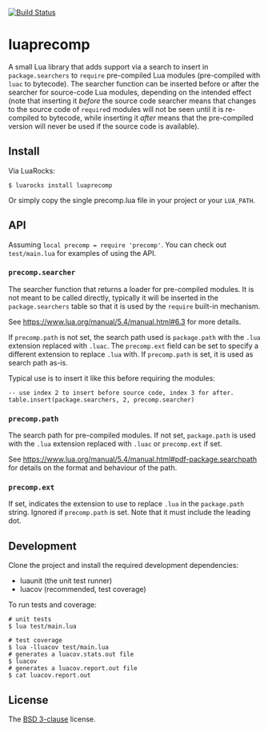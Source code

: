 [![Build Status](https://github.com/mna/luaprecomp/actions/workflows/test.yml/badge.svg?branch=main)](https://github.com/mna/luaprecomp/actions)

# luaprecomp

A small Lua library that adds support via a search to insert in `package.searchers` to `require`
pre-compiled Lua modules (pre-compiled with `luac` to bytecode). The searcher function can
be inserted before or after the searcher for source-code Lua modules, depending on the intended
effect (note that inserting it *before* the source code searcher means that changes to the source
code of `require`d modules will not be seen until it is re-compiled to bytecode, while inserting
it *after* means that the pre-compiled version will never be used if the source code is available).

## Install

Via LuaRocks:

```
$ luarocks install luaprecomp
```

Or simply copy the single precomp.lua file in your project or your `LUA_PATH`.

## API

Assuming `local precomp = require 'precomp'`. You can check out `test/main.lua`
for examples of using the API.

### `precomp.searcher`

The searcher function that returns a loader for pre-compiled modules. It is not
meant to be called directly, typically it will be inserted in the `package.searchers`
table so that it is used by the `require` built-in mechanism.

See https://www.lua.org/manual/5.4/manual.html#6.3 for more details.

If `precomp.path` is not set, the search path used is `package.path` with the
`.lua` extension replaced with `.luac`. The `precomp.ext` field can be set to
specify a different extension to replace `.lua` with. If `precomp.path` is set,
it is used as search path as-is.

Typical use is to insert it like this before requiring the modules:

```
-- use index 2 to insert before source code, index 3 for after.
table.insert(package.searchers, 2, precomp.searcher)
```

### `precomp.path`

The search path for pre-compiled modules. If not set, `package.path` is used
with the `.lua` extension replaced with `.luac` or `precomp.ext` if set.

See https://www.lua.org/manual/5.4/manual.html#pdf-package.searchpath for
details on the format and behaviour of the path.

### `precomp.ext`

If set, indicates the extension to use to replace `.lua` in the `package.path`
string. Ignored if `precomp.path` is set. Note that it must include the leading
dot.

## Development

Clone the project and install the required development dependencies:

* luaunit (the unit test runner)
* luacov (recommended, test coverage)

To run tests and coverage:

```
# unit tests
$ lua test/main.lua

# test coverage
$ lua -lluacov test/main.lua
# generates a luacov.stats.out file
$ luacov
# generates a luacov.report.out file
$ cat luacov.report.out
```

## License

The [BSD 3-clause](http://opensource.org/licenses/BSD-3-Clause) license.

